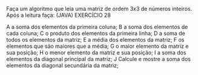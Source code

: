 Faça um algoritmo que leia uma matriz de ordem 3x3 de
números inteiros. Após a leitura faça:
(JAVA) EXERCÍCIO 28


A a soma dos elementos da primeira coluna;
B a soma dos elementos de cada coluna;
C o produto dos elementos da primeira linha;
D a soma de todos os elementos da matriz;
E a média dos elementos da matriz;
F os elementos que são maiores que a média;
G o maior elemento da matriz e sua posição;
H o menor elemento da matriz e sua posição;
I a soma dos elementos da diagonal principal da matriz;
J Calcule e mostre a soma dos elementos da diagonal secundária da matriz;
